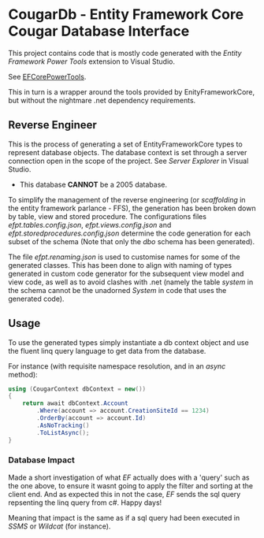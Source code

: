 ﻿# CougarDb - Entity Framework Core Cougar Database Interface

This project contains code that is mostly code generated with the *Entity Framework Power Tools* extension to Visual Studio.

See [EFCorePowerTools](https://marketplace.visualstudio.com/items?itemName=ErikEJ.EFCorePowerTools).

This in turn is a wrapper around the tools provided by EnityFrameworkCore, but without the nightmare .net dependency requirements.

## Reverse Engineer

This is the process of generating a set of EntityFrameworkCore types to represent database objects. The database context is set through a server connection open in the scope of the project. See *Server Explorer* in Visual Studio.
* This database **CANNOT** be a 2005 database.

To simplify the management of the reverse engineering (or *scaffolding* in the entity framework parlance - FFS), the generation has been broken down by table, view and stored procedure.
The configurations files *efpt.tables.config.json*, *efpt.views.config.json* and *efpt.storedprocedures.config.json* determine the code generation for each subset of the schema (Note that only the *dbo* schema has been generated).

The file *efpt.renaming.json* is used to customise names for some of the generated classes. This has been done to align with naming of types generated in custom code generator for the subsequent view model and view code, as well as to avoid clashes with .net (namely the table *system* in the schema cannot be the unadorned *System* in code that uses the generated code).

## Usage

To use the generated types simply instantiate a db context object and use the fluent linq query language to get data from the database.

For instance (with requisite namespace resolution, and in an *async* method):

```cs
using (CougarContext dbContext = new())
{
    return await dbContext.Account
        .Where(account => account.CreationSiteId == 1234)
        .OrderBy(account => account.Id)
        .AsNoTracking()
        .ToListAsync();
}
```

### Database Impact

Made a short investigation of what *EF* actually does with a 'query' such as the one above, to ensure it wasnt going to apply the filter and sorting at the client end. And as expected this in not the case, *EF* sends the sql query repsenting the linq query from c#. Happy days!

Meaning that impact is the same as if a sql query had been executed in *SSMS* or *Wildcat* (for instance).